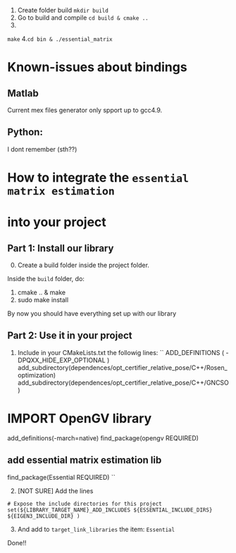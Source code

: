 1. Create folder build
``` mkdir build ```
2. Go to build and compile
``` cd build & cmake .. ```
3. 
``` make ```
4.``` cd bin & ./essential_matrix ```


# Known-issues about bindings
## Matlab
Current mex files generator only spport up to gcc4.9. 

## Python:
I dont remember (sth??)





# How to integrate the ``essential matrix estimation ``
# into your project  

## Part 1: Install our library 
0. Create a build folder inside the project folder.

Inside the ``build`` folder, do:
1. cmake .. & make
2. sudo make install

By now you should have everything set up with our library 

## Part 2: Use it in your project
1. Include in your CMakeLists.txt the followig lines: 
``
ADD_DEFINITIONS ( -DPQXX_HIDE_EXP_OPTIONAL )
add_subdirectory(dependences/opt_certifier_relative_pose/C++/Rosen_optimization)
add_subdirectory(dependences/opt_certifier_relative_pose/C++/GNCSO)

# IMPORT OpenGV library
add_definitions(-march=native)
find_package(opengv REQUIRED)

## add essential matrix estimation lib
find_package(Essential REQUIRED)
``

2. [NOT SURE] Add the lines 
```
# Expose the include directories for this project
set(${LIBRARY_TARGET_NAME}_ADD_INCLUDES ${ESSENTIAL_INCLUDE_DIRS} ${EIGEN3_INCLUDE_DIR} )
```

3. And add to ``target_link_libraries`` the item: ``Essential``

Done!!
